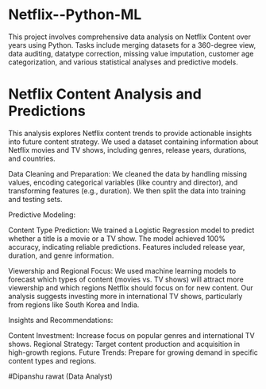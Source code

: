 # Netflix--Python-ML
This project involves comprehensive data analysis on Netflix Content over years using Python. Tasks include merging datasets for a 360-degree view, data auditing, datatype correction, missing value imputation, customer age categorization, and various statistical analyses and predictive models. 

# Netflix Content Analysis and Predictions
This analysis explores Netflix content trends to provide actionable insights into future content strategy. We used a dataset containing information about Netflix movies and TV shows, including genres, release years, durations, and countries.

Data Cleaning and Preparation: We cleaned the data by handling missing values, encoding categorical variables (like country and director), and transforming features (e.g., duration). We then split the data into training and testing sets.

Predictive Modeling:

Content Type Prediction: We trained a Logistic Regression model to predict whether a title is a movie or a TV show. The model achieved 100% accuracy, indicating reliable predictions. Features included release year, duration, and genre information.

Viewership and Regional Focus: We used machine learning models to forecast which types of content (movies vs. TV shows) will attract more viewership and which regions Netflix should focus on for new content. Our analysis suggests investing more in international TV shows, particularly from regions like South Korea and India.

Insights and Recommendations:

Content Investment: Increase focus on popular genres and international TV shows.
Regional Strategy: Target content production and acquisition in high-growth regions.
Future Trends: Prepare for growing demand in specific content types and regions.

#Dipanshu rawat
(Data Analyst)

